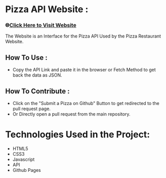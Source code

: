 # Pizza API Website :

### 🌐[Click Here to Visit Website](https://noureldenrihan2002.github.io/Pizza-API-Website/)

The Website is an Interface for the Pizza API Used by the Pizza Restaurant Website.

## How To Use :
- Copy the API Link and paste it in the browser or Fetch Method to get back the data as JSON.

## How To Contribute :
- Click on the "Submit a Pizza on Github" Button to get redirected to the pull request page.
- Or Directly open a pull request from the main repository.

# Technologies Used in the Project:

- HTML5
- CSS3
- Javascript
- API
- Github Pages
